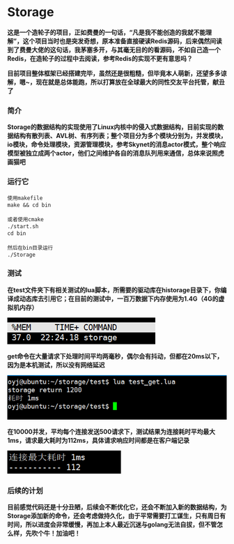 # Storage

__这是一个造轮子的项目，正如费曼的一句话，“凡是我不能创造的我就不能理解”，这个项目当时也是突发奇想，原本准备直接硬读Redis源码，后来偶然间读到了费曼大佬的这句话，我茅塞多开，与其毫无目的的看源码，不如自己造一个Redis，在造轮子的过程中去阅读，参考Redis的实现不更有意思吗？__

__目前项目整体框架已经搭建完毕，虽然还是很粗糙，但毕竟本人萌新，还望多多谅解，嗯~，现在就是总体能跑，所以打算放在全球最大的同性交友平台托管，献丑了__

### 简介
__Storage的数据结构的实现使用了Linux内核中的侵入式数据结构，目前实现的数据结构有散列表、AVL树、有序列表；整个项目分为多个模块分别为，并发模块，io模块，命令处理模块，资源管理模块，参考Skynet的消息actor模式，整个响应模型被独立成两个actor，他们之间维护各自的消息队列用来通信，总体来说照虎画猫吧__

### 运行它
    使用makefile
    make && cd bin
    
    或者使用cmake
    ./start.sh
    cd bin
    
    然后在bin目录运行
    ./Storage

### 测试
__在test文件夹下有相关测试的lua脚本，所需要的驱动库在historage目录下，你编译成动态库去引用它；在目前的测试中，一百万数据下内存使用为1.4G（4G的虚拟机内存）__

![1](./doc/2023_10_06.png)
    
__get命令在大量请求下处理时间平均两毫秒，偶尔会有抖动，但都在20ms以下，因为是本机测试，所以没有网络延迟__

![2](./doc/2023.png)
    
__在10000并发，平均每个连接发送500请求下，测试结果为连接耗时平均最大1ms，请求最大耗时为112ms，具体请求响应时间都是在客户端记录__

![3](./doc/2023_10_29.png)

    
### 后续的计划
__目前感觉代码还是十分丑陋，后续会不断优化它，还会不断加入新的数据结构，为Storage添加新的命令，还会考虑做持久化，由于平常需要打工谋生，只有周日有时间，所以进度会非常缓慢，再加上本人最近沉迷与golang无法自拔，但不管怎么样，先吹个牛！加油吧！__
